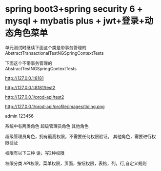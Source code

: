 # spring boot3+spring security 6 + mysql + mybatis plus + jwt+登录+动态角色菜单

单元测试时继续下面这个类是带事务管理的  
AbstractTransactionalTestNGSpringContextTests  

下面这个不带事务管理的  
AbstractTestNGSpringContextTests  

http://127.0.0.1:8181

http://127.0.0.1:8181/test2

http://127.0.0.1/prod-api/test2

http://127.0.0.1/prod-api/profile/images/tiding.png

admin
123456

系统中有两类角色
超级管理员角色
其他角色

超级管理员角色，拥有最高权限，不需要任何权限验证。
其他角色，需要进行权限验证

权限有以下三种
读，写2种权限

权限分类
API权限，菜单权限，页面，按钮权限，表格，列，行,自定义规则





